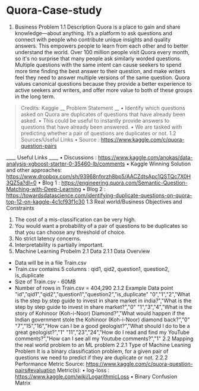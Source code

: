 # Quora-Case-study

1. Business Problem
1.1 Description
Quora is a place to gain and share knowledge—about anything. It’s a platform to ask questions and connect with people who contribute unique insights and quality answers. This empowers people to learn from each other and to better understand the world.
Over 100 million people visit Quora every month, so it's no surprise that many people ask similarly worded questions. Multiple questions with the same intent can cause seekers to spend more time finding the best answer to their question, and make writers feel they need to answer multiple versions of the same question. Quora values canonical questions because they provide a better experience to active seekers and writers, and offer more value to both of these groups in the long term.

> Credits: Kaggle
__ Problem Statement __
•	Identify which questions asked on Quora are duplicates of questions that have already been asked.
•	This could be useful to instantly provide answers to questions that have already been answered.
•	We are tasked with predicting whether a pair of questions are duplicates or not.
1.2 Sources/Useful Links
•	Source : https://www.kaggle.com/c/quora-question-pairs

____ Useful Links ____
•	Discussions : https://www.kaggle.com/anokas/data-analysis-xgboost-starter-0-35460-lb/comments
•	Kaggle Winning Solution and other approaches: https://www.dropbox.com/sh/93968nfnrzh8bp5/AACZdtsApc1QSTQc7X0H3QZ5a?dl=0
•	Blog 1 : https://engineering.quora.com/Semantic-Question-Matching-with-Deep-Learning
•	Blog 2 : https://towardsdatascience.com/identifying-duplicate-questions-on-quora-top-12-on-kaggle-4c1cf93f1c30
1.3 Real world/Business Objectives and Constraints
1.	The cost of a mis-classification can be very high.
2.	You would want a probability of a pair of questions to be duplicates so that you can choose any threshold of choice.
3.	No strict latency concerns.
4.	Interpretability is partially important.
2. Machine Learning Probelm
2.1 Data
2.1.1 Data Overview
- Data will be in a file Train.csv
- Train.csv contains 5 columns : qid1, qid2, question1, question2, is_duplicate
- Size of Train.csv - 60MB
- Number of rows in Train.csv = 404,290
2.1.2 Example Data point
"id","qid1","qid2","question1","question2","is_duplicate"
"0","1","2","What is the step by step guide to invest in share market in india?","What is the step by step guide to invest in share market?","0"
"1","3","4","What is the story of Kohinoor (Koh-i-Noor) Diamond?","What would happen if the Indian government stole the Kohinoor (Koh-i-Noor) diamond back?","0"
"7","15","16","How can I be a good geologist?","What should I do to be a great geologist?","1"
"11","23","24","How do I read and find my YouTube comments?","How can I see all my Youtube comments?","1"
2.2 Mapping the real world problem to an ML problem
2.2.1 Type of Machine Leaning Problem
It is a binary classification problem, for a given pair of questions we need to predict if they are duplicate or not.
2.2.2 Performance Metric
Source: https://www.kaggle.com/c/quora-question-pairs#evaluation
Metric(s):
•	log-loss : https://www.kaggle.com/wiki/LogarithmicLoss
•	Binary Confusion Matrix

